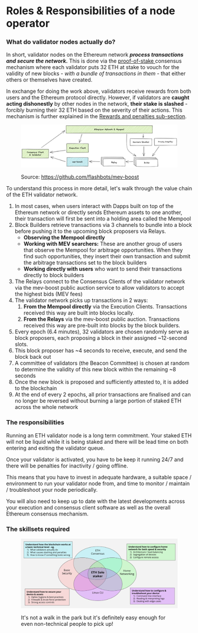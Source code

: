 # Roles & Responsibilities of a node operator

### What do validator nodes actually do? <a href="#what-do-validator-nodes-actually-do" id="what-do-validator-nodes-actually-do"></a>

In short, validator nodes on the Ethereum network _**process transactions and secure the network.**_ This is done via the [proof-of-stake ](https://ethereum.org/en/developers/docs/consensus-mechanisms/pos/)consensus mechanism where each validator puts 32 ETH at stake to vouch for the validity of new blocks _- with a bundle of transactions in them -_ that either others or themselves have created.

In exchange for doing the work above, validators receive rewards from both users and the Ethereum protocol directly. However, if validators are **caught acting dishonestly** by other nodes in the network, **their stake is slashed** - forcibly burning their 32 ETH based on the severity of their actions. This mechanism is further explained in the [Rewards and penalties sub-section](https://dvt-homestaker.stakesaurus.com/understanding-eth-validators/rewards-and-penalties).

<figure><img src="../.gitbook/assets/image (14).png" alt=""><figcaption><p>Source: <a href="https://github.com/flashbots/mev-boost">https://github.com/flashbots/mev-boost</a></p></figcaption></figure>

To understand this process in more detail, let's walk through the value chain of the ETH validator network.

1. In most cases, when users interact with Dapps built on top of the Ethereum network or directly sends Ethereum assets to one another, their transaction will first be sent into a holding area called the Mempool
2. Block Builders retrieve transactions via 3 channels to bundle into a block before pushing it to the upcoming block proposers via Relays.
   * **Observing the Mempool directly**
   * **Working with MEV searchers:** These are another group of users that observe the Mempool for arbitrage opportunities. When they find such opportunities, they insert their own transaction and submit the arbitrage transactions set to the block builders
   * **Working directly with users** who want to send their transactions directly to block builders
3. The Relays connect to the Consensus Clients of the validator network via the mev-boost public auction service to allow validators to accept the highest bids (MEV fees)
4. The validator network picks up transactions in 2 ways:
   1. **From the Mempool directly** via the Execution Clients. Transactions received this way are built into blocks locally.
   2. **From the Relays** via the mev-boost public auction. Transactions received this way are pre-built into blocks by the block builders.
5. Every epoch (6.4 minutes), 32 validators are chosen randomly serve as block proposers, each proposing a block in their assigned \~12-second slots.
6. This block proposer has \~4 seconds to receive, execute, and send the block back out
7. A committee of validators (the Beacon Committee) is chosen at random to determine the validity of this new block within the remaining \~8 seconds
8. Once the new block is proposed and sufficiently attested to, it is added to the blockchain
9. At the end of every 2 epochs, all prior transactions are finalised and can no longer be reversed without burning a large portion of staked ETH across the whole network

### The responsibilities <a href="#the-responsibilities" id="the-responsibilities"></a>

Running an ETH validator node is a long term commitment. Your staked ETH will not be liquid while it is being staked and there will be lead time on both entering and exiting the validator queue.

Once your validator is activated, you have to be keep it running 24/7 and there will be penalties for inactivity / going offline.

This means that you have to invest in adequate hardware, a suitable space / environment to run your validator node from, and time to monitor / maintain / troubleshoot your node periodically.

You will also need to keep up to date with the latest developments across your execution and consensus client software as well as the overall Ethereum consensus mechanism.

### The skillsets required <a href="#the-skillsets-required" id="the-skillsets-required"></a>

<figure><img src="../.gitbook/assets/image (15).png" alt=""><figcaption><p>It's not a walk in the park but it's definitely easy enough for even non-technical people to pick up!</p></figcaption></figure>

